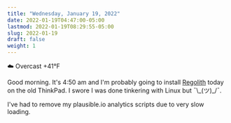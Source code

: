 ```yaml
---
title: "Wednesday, January 19, 2022"
date: 2022-01-19T04:47:00-05:00
lastmod: 2022-01-19T08:29:55-05:00
slug: 2022-01-19
draft: false
weight: 1
---
```


☁️   Overcast +41°F

Good morning. It's 4:50 am and I'm probably going to install [Regolith](https://regolith-linux.org) today on the old ThinkPad. I swore I was done tinkering with Linux but ¯\\_(ツ)\_/¯.

I've had to remove my plausible.io analytics scripts due to very slow loading.

[//]: # "Exported with love from a post written in Org mode"
[//]: # "- https://github.com/kaushalmodi/ox-hugo"
